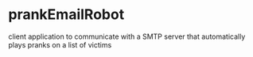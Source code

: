 # prankEmailRobot
client application to communicate with a SMTP server that automatically plays pranks on a list of victims
